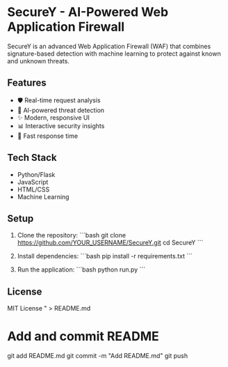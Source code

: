 # SecureY - AI-Powered Web Application Firewall

SecureY is an advanced Web Application Firewall (WAF) that combines signature-based detection with machine learning to protect against known and unknown threats.

## Features

- 🛡️ Real-time request analysis
- 🤖 AI-powered threat detection
- ✨ Modern, responsive UI
- 📊 Interactive security insights
- 🚀 Fast response time

## Tech Stack

- Python/Flask
- JavaScript
- HTML/CSS
- Machine Learning

## Setup

1. Clone the repository:
\`\`\`bash
git clone https://github.com/YOUR_USERNAME/SecureY.git
cd SecureY
\`\`\`

2. Install dependencies:
\`\`\`bash
pip install -r requirements.txt
\`\`\`

3. Run the application:
\`\`\`bash
python run.py
\`\`\`

## License

MIT License
" > README.md

# Add and commit README
git add README.md
git commit -m "Add README.md"
git push
